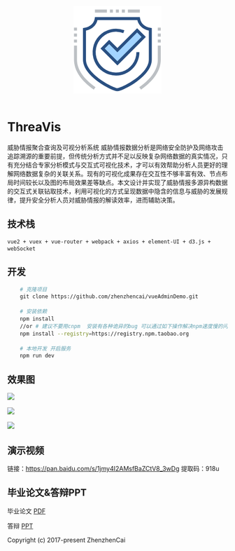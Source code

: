 <p align="center">
  <br>
  <img width="200" src="./Img/security.png" alt="logo">
  <br>
  <br>
</p>


# ThreaVis
  
</p>
 威胁情报聚合查询及可视分析系统
     威胁情报数据分析是网络安全防护及网络攻击追踪溯源的重要前提，但传统分析方式并不足以反映复杂网络数据的真实情况，只有充分结合专家分析模式与交互式可视化技术，才可以有效帮助分析人员更好的理解网络数据复杂的关联关系。现有的可视化成果存在交互性不够丰富有效、节点布局时间较长以及图的布局效果差等缺点。本文设计并实现了威胁情报多源异构数据的交互式关联钻取技术，利用可视化的方式呈现数据中隐含的信息与威胁的发展规律，提升安全分析人员对威胁情报的解读效率，进而辅助决策。
   
## 技术栈
    vue2 + vuex + vue-router + webpack + axios + element-UI + d3.js + webSocket

## 开发
```bash
    # 克隆项目
    git clone https://github.com/zhenzhencai/vueAdminDemo.git

    # 安装依赖
    npm install
    //or # 建议不要用cnpm  安装有各种诡异的bug 可以通过如下操作解决npm速度慢的问题
    npm install --registry=https://registry.npm.taobao.org

    # 本地开发 开启服务
    npm run dev
```


## 效果图

![](https://github.com/zhenzhencai/ThreatVis/blob/master/Img/pic1.png)

![](https://github.com/zhenzhencai/ThreatVis/blob/master/Img/pic3.png)

![](https://github.com/zhenzhencai/ThreatVis/blob/master/Img/pic4.png)


## 演示视频

链接：https://pan.baidu.com/s/1jmy4I2AMsfBaZCtV8_3wDg 
提取码：918u 


## 毕业论文&答辩PPT
毕业论文 [PDF](https://github.com/zhenzhencai/ThreatVis/blob/master/graduate%20thesis.pdf)

答辩 [PPT](https://github.com/zhenzhencai/ThreatVis/blob/master/oral%20defense%20for%20graduation.ppt)

Copyright (c) 2017-present ZhenzhenCai
